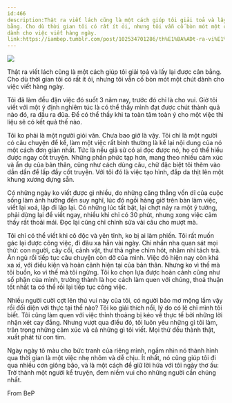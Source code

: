 ```yaml
---
id:466
description:Thật ra viết lách cũng là một cách giúp tôi giải toả và lấy lại được cân
bằng. Cho dù thời gian tôi có rất ít ỏi, nhưng tôi vẫn cố bòn mót một chút
dành cho việc viết hàng ngày.
link:https://iambep.tumblr.com/post/102534701286/th%E1%BA%ADt-ra-vi%E1%BA%BFt-l%C3%A1ch-c%C5%A9ng-l%C3%A0-m%E1%BB%99t-c%C3%A1ch-gi%C3%BAp-t%C3%B4i-gi%E1%BA%A3i
---
```


![](https://64.media.tumblr.com/f5aa3dfd00eee13be4134cad4b303529/tumblr_inline_p7hoiz0Jmo1qa3q4c_500.jpg)

Thật ra viết lách cũng là một cách giúp tôi giải toả và lấy lại được cân
bằng. Cho dù thời gian tôi có rất ít ỏi, nhưng tôi vẫn cố bòn mót một chút
dành cho việc viết hàng ngày.

Tôi đã làm đều đặn việc đó suốt 3 năm nay, trước đó chỉ là cho vui. Giờ
tôi viết với một ý định nghiêm túc là có thể thấy mình đạt được chút thành
quả nào đó, ra đầu ra đũa. Để có thể thấy khi ta toàn tâm toàn ý cho một
việc thì liệu sẽ có kết quả thế nào.

Tôi ko phải là một người giỏi văn. Chưa bao giờ là vậy. Tôi chỉ là một người
có câu chuyện để kể, làm một việc rất bình thường là kể lại nội dung của
nó một cách đơn giản nhất. Tức là nếu giả sử có ai đọc được nó, họ có thể
hiểu được ngay cốt truyện. Những phần phức tạp hơn, mang theo nhiều cảm
xúc và ẩn dụ của bản thân, cũng như cách dùng câu, chữ đặc biệt tôi thêm
vào dần dần để lấp đầy cốt truyện. Với tôi đó là việc tạo hình, đắp da thịt
lên một khung xương dựng sẵn.

Có những ngày ko viết được gì nhiều, do những căng thẳng vốn dĩ của cuộc
sống làm ảnh hưởng đến suy nghĩ, lúc đó ngồi hàng giờ trên bàn làm việc,
viết lại xoá, lặp đi lặp lại. Có những lúc tất bật, lại chợt nảy ra một
ý tưởng, phải dừng lại để viết ngay, nhiều khi chỉ có 30 phút, nhưng xong
việc cảm thấy rất thoải mái. Đọc lại cũng chỉ chỉnh sửa vài câu cho mượt
mà.

Tôi chỉ có thể viết khi cô độc và yên tĩnh, ko bị ai làm phiền. Tôi rất
muốn gác lại được công việc, đi đâu xa hẳn vài ngày. Chỉ nhẩn nha quan sát
mọi thứ: con người, cây cối, cảnh vật, thư thả nghe chim hót, nhâm nhi tách
trà. Ăn ngủ rồi tiếp tục câu chuyện còn dở của mình. Việc đó hiện nay còn
khá xa xỉ, với điều kiện và hoàn cảnh hiện tại của bản thân. Nhưng ko vì
thế mà tôi buồn, ko vì thế mà tôi ngừng. Tôi ko chọn lựa được hoàn cảnh
cũng như số phận của mình, trưởng thành là học cách làm quen với chúng,
thoả thuận tốt nhất ta có thể rồi lại tiếp tục công việc.

Nhiều người cười cợt lên thú vui này của tôi, có người bảo mơ mộng lắm vậy
rồi đối diện với thực tại thế nào? Tôi ko giải thích nổi, lý do có lẽ chỉ
mình tôi biết. Tôi cũng làm quen với việc thỉnh thoảng bị kéo về thực tế
bởi những lời nhận xét cay đắng. Nhưng vượt qua điều đó, tôi luôn yêu những
gì tôi làm, trân trọng những cảm xúc và cả những gì tôi viết. Mọi thứ đều
thành thật, xuất phát từ con tim.

Ngày ngày tô màu cho bức tranh của riêng mình, ngắm nhìn nó thành hình qua
thời gian là một việc nhẹ nhõm và dễ chịu. Ít nhất, nó cũng giúp tôi đi
qua nhiều cơn giông bão, và là một cách để giữ lời hứa với tôi ngày thơ
ấu: Trở thành một người kể truyện, đem niềm vui cho những người cần chúng
nhất.

From BeP